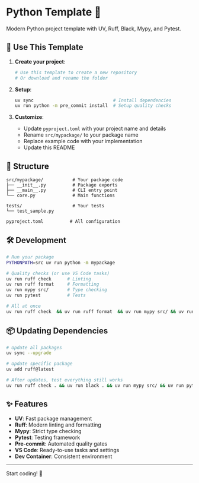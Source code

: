 # Python Template 🐍

Modern Python project template with UV, Ruff, Black, Mypy, and Pytest.

## 🚀 Use This Template

1. **Create your project**:

    ```bash
    # Use this template to create a new repository
    # Or download and rename the folder
    ```

2. **Setup**:

    ```bash
    uv sync                              # Install dependencies
    uv run python -m pre_commit install  # Setup quality checks
    ```

3. **Customize**:
    - Update `pyproject.toml` with your project name and details
    - Rename `src/mypackage/` to your package name
    - Replace example code with your implementation
    - Update this README

## 📁 Structure

```
src/mypackage/           # Your package code
├── __init__.py          # Package exports
├── __main__.py          # CLI entry point
└── core.py              # Main functions

tests/                   # Your tests
└── test_sample.py

pyproject.toml          # All configuration
```

## 🛠️ Development

```bash
# Run your package
PYTHONPATH=src uv run python -m mypackage

# Quality checks (or use VS Code tasks)
uv run ruff check      # Linting
uv run ruff format     # Formatting
uv run mypy src/       # Type checking
uv run pytest          # Tests

# All at once
uv run ruff check  && uv run ruff format  && uv run mypy src/ && uv run pytest
```

## 📦 Updating Dependencies

```bash
# Update all packages
uv sync --upgrade

# Update specific package
uv add ruff@latest

# After updates, test everything still works
uv run ruff check . && uv run black . && uv run mypy src/ && uv run pytest
```

## ✨ Features

-   **UV**: Fast package management
-   **Ruff**: Modern linting and formatting
-   **Mypy**: Strict type checking
-   **Pytest**: Testing framework
-   **Pre-commit**: Automated quality gates
-   **VS Code**: Ready-to-use tasks and settings
-   **Dev Container**: Consistent environment

---

Start coding! 🎉
